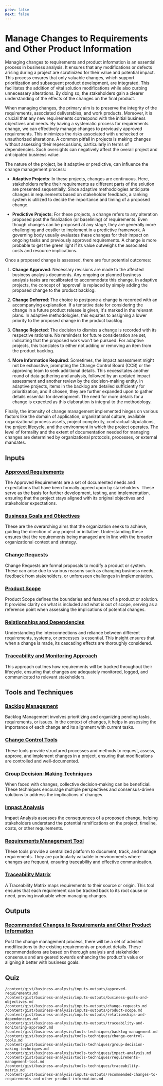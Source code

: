 ```yaml
---
prev: false
next: false
---
```


# Manage Changes to Requirements and Other Product Information

Managing changes to requirements and product information is an essential process in business analysis. It ensures that any modifications or defects arising during a project are scrutinized for their value and potential impact. This process ensures that only valuable changes, which support prioritization and subsequent product development, are integrated. This facilitates the addition of vital solution modifications while also curbing unnecessary alterations. By doing so, the stakeholders gain a clearer understanding of the effects of the changes on the final product.

When managing changes, the primary aim is to preserve the integrity of the requirements, associated deliverables, and work products. Moreover, it is crucial that any new requirements correspond with the initial business objectives and needs. By having a systematic process for requirements change, we can effectively manage changes to previously approved requirements. This minimizes the risks associated with unchecked or unauthorized alterations. A common pitfall in projects is making changes without assessing their repercussions, particularly in terms of dependencies. Such oversights can negatively affect the overall project and anticipated business value.

The nature of the project, be it adaptive or predictive, can influence the change management process:

- **Adaptive Projects**: In these projects, changes are continuous. Here, stakeholders refine their requirements as different parts of the solution are presented sequentially. Since adaptive methodologies anticipate changes in requirements based on stakeholder feedback, a ranking system is utilized to decide the importance and timing of a proposed change.

- **Predictive Projects**: For these projects, a change refers to any alteration proposed post the finalization (or baselining) of requirements. Even though changes can be proposed at any stage, they are generally more challenging and costlier to implement in a predictive framework. A governing body usually evaluates these changes for their impact on ongoing tasks and previously approved requirements. A change is more probable to get the green light if its value outweighs the associated costs and resource implications.

Once a proposed change is assessed, there are four potential outcomes:

1. **Change Approved**: Necessary revisions are made to the affected business analysis documents. Any ongoing or planned business analysis tasks are recalibrated to accommodate this change. In adaptive projects, the concept of 'approval' is replaced by simply adding the proposed change to the product backlog.

2. **Change Deferred**: The choice to postpone a change is recorded with an accompanying explanation. If a tentative date for considering the change in a future product release is given, it's marked in the relevant plans. In adaptive methodologies, this equates to assigning a lower priority to the proposed change in the product backlog.

3. **Change Rejected**: The decision to dismiss a change is recorded with its respective rationale. No reminders for future consideration are set, indicating that the proposed work won't be pursued. For adaptive projects, this translates to either not adding or removing an item from the product backlog.

4. **More Information Required**: Sometimes, the impact assessment might not be exhaustive, prompting the Change Control Board (CCB) or the approving team to seek additional details. This necessitates another round of data gathering and analysis, followed by an updated impact assessment and another review by the decision-making entity. In adaptive projects, items in the backlog are detailed sufficiently for prioritization, and if chosen, they are further expanded upon to gather details essential for development. The need for more details for a change is expected as this elaboration is integral to the methodology.

Finally, the intensity of change management implemented hinges on various factors like the domain of application, organizational culture, available organizational process assets, project complexity, contractual stipulations, the project lifecycle, and the environment in which the project operates. The level of formality and the extent of documentation needed for managing changes are determined by organizational protocols, processes, or external mandates.

## Inputs

### [Approved Requirements](/content/gist/business-analysis/inputs-outputs/approved-requirements.md)

The Approved Requirements are a set of documented needs and expectations that have been formally agreed upon by stakeholders. These serve as the basis for further development, testing, and implementation, ensuring that the project stays aligned with its original objectives and stakeholder expectations.

### [Business Goals and Objectives](/content/gist/business-analysis/inputs-outputs/business-goals-and-objectives.md)

These are the overarching aims that the organization seeks to achieve, guiding the direction of any project or initiative. Understanding these ensures that the requirements being managed are in line with the broader organizational context and strategy.

### [Change Requests](/content/gist/business-analysis/inputs-outputs/change-requests.md)

Change Requests are formal proposals to modify a product or system. These can arise due to various reasons such as changing business needs, feedback from stakeholders, or unforeseen challenges in implementation.

### [Product Scope](/content/gist/business-analysis/inputs-outputs/product-scope.md)

Product Scope defines the boundaries and features of a product or solution. It provides clarity on what is included and what is out of scope, serving as a reference point when assessing the implications of potential changes.

### [Relationships and Dependencies](/content/gist/business-analysis/inputs-outputs/relationships-and-dependencies.md)

Understanding the interconnections and reliance between different requirements, systems, or processes is essential. This insight ensures that when a change is made, its cascading effects are thoroughly considered.

### [Traceability and Monitoring Approach](/content/gist/business-analysis/inputs-outputs/traceability-and-monitoring-approach.md)

This approach outlines how requirements will be tracked throughout their lifecycle, ensuring that changes are adequately monitored, logged, and communicated to relevant stakeholders.

## Tools and Techniques

### [Backlog Management](/content/gist/business-analysis/tools-techniques/backlog-management.md)

Backlog Management involves prioritizing and organizing pending tasks, requirements, or issues. In the context of changes, it helps in assessing the importance of each change and its alignment with current tasks.

### [Change Control Tools](/content/gist/business-analysis/tools-techniques/change-control-tools.md)

These tools provide structured processes and methods to request, assess, approve, and implement changes in a project, ensuring that modifications are controlled and well-documented.

### [Group Decision-Making Techniques](/content/gist/business-analysis/tools-techniques/group-decision-making-techniques.md)

When faced with changes, collective decision-making can be beneficial. These techniques encourage multiple perspectives and consensus-driven solutions to address the implications of changes.

### [Impact Analysis](/content/gist/business-analysis/tools-techniques/impact-analysis.md)

Impact Analysis assesses the consequences of a proposed change, helping stakeholders understand the potential ramifications on the project, timeline, costs, or other requirements.

### [Requirements Management Tool](/content/gist/business-analysis/tools-techniques/requirements-management-tool.md)

These tools provide a centralized platform to document, track, and manage requirements. They are particularly valuable in environments where changes are frequent, ensuring traceability and effective communication.

### [Traceability Matrix](/content/gist/business-analysis/tools-techniques/traceability-matrix.md)

A Traceability Matrix maps requirements to their source or origin. This tool ensures that each requirement can be tracked back to its root cause or need, proving invaluable when managing changes.

## Outputs

### [Recommended Changes to Requirements and Other Product Information](/content/gist/business-analysis/inputs-outputs/recommended-changes-to-requirements-and-other-product-information.md)

Post the change management process, there will be a set of advised modifications to the existing requirements or product details. These recommendations are based on thorough analysis and stakeholder consensus and are geared towards enhancing the product's value or aligning it better with business goals.

## Quiz

```quiz
/content/gist/business-analysis/inputs-outputs/approved-requirements.md
/content/gist/business-analysis/inputs-outputs/business-goals-and-objectives.md
/content/gist/business-analysis/inputs-outputs/change-requests.md
/content/gist/business-analysis/inputs-outputs/product-scope.md
/content/gist/business-analysis/inputs-outputs/relationships-and-dependencies.md
/content/gist/business-analysis/inputs-outputs/traceability-and-monitoring-approach.md
/content/gist/business-analysis/tools-techniques/backlog-management.md
/content/gist/business-analysis/tools-techniques/change-control-tools.md
/content/gist/business-analysis/tools-techniques/group-decision-making-techniques.md
/content/gist/business-analysis/tools-techniques/impact-analysis.md
/content/gist/business-analysis/tools-techniques/requirements-management-tool.md
/content/gist/business-analysis/tools-techniques/traceability-matrix.md
/content/gist/business-analysis/inputs-outputs/recommended-changes-to-requirements-and-other-product-information.md
```
